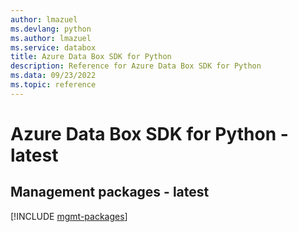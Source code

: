 ```yaml
---
author: lmazuel
ms.devlang: python
ms.author: lmazuel
ms.service: databox
title: Azure Data Box SDK for Python
description: Reference for Azure Data Box SDK for Python
ms.data: 09/23/2022
ms.topic: reference
---
```

# Azure Data Box SDK for Python - latest

## Management packages - latest
[!INCLUDE [mgmt-packages](data-box-mgmt-index.md)]